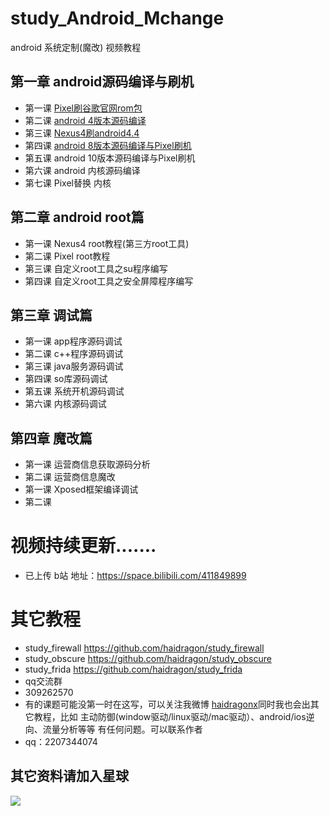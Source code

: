 # study_Android_Mchange
android 系统定制(魔改) 视频教程
## 第一章 android源码编译与刷机
* 第一课 [Pixel刷谷歌官网rom包](https://github.com/haidragon/study_Android_Mchange/blob/master/study_Android_Mchange/page1/page.md)
* 第二课 [android 4版本源码编译](https://github.com/haidragon/study_Android_Mchange/blob/master/study_Android_Mchange/page2/page.md)
* 第三课 [Nexus4刷android4.4](https://github.com/haidragon/study_Android_Mchange/blob/master/study_Android_Mchange/page3/page.md)
* 第四课 [android 8版本源码编译与Pixel刷机](https://github.com/haidragon/study_Android_Mchange/blob/master/study_Android_Mchange/page4/page.md)
* 第五课 android 10版本源码编译与Pixel刷机
* 第六课 android 内核源码编译
* 第七课 Pixel替换 内核
## 第二章 android root篇
* 第一课 Nexus4 root教程(第三方root工具)
* 第二课 Pixel root教程
* 第三课 自定义root工具之su程序编写
* 第四课 自定义root工具之安全屏障程序编写 
## 第三章 调试篇
* 第一课 app程序源码调试
* 第二课 c++程序源码调试
* 第三课 java服务源码调试
* 第四课 so库源码调试
* 第五课 系统开机源码调试
* 第六课 内核源码调试
## 第四章 魔改篇
* 第一课 运营商信息获取源码分析
* 第二课 运营商信息魔改
* 第一课 Xposed框架编译调试
* 第二课 

# 视频持续更新.......  
* 已上传 b站 地址：https://space.bilibili.com/411849899
# 其它教程
* study_firewall https://github.com/haidragon/study_firewall
* study_obscure https://github.com/haidragon/study_obscure
* study_frida https://github.com/haidragon/study_frida
* qq交流群 
* 309262570
* 有的课题可能没第一时在这写，可以关注我微博 [haidragonx](https://weibo.com/haidragon)同时我也会出其它教程，比如 主动防御(window驱动/linux驱动/mac驱动）、android/ios逆向、流量分析等等 有任何问题。可以联系作者
* qq：2207344074
## 其它资料请加入星球
![](https://github.com/haidragon/study_frida/blob/master/image/1681580715267_.pic_hd.jpg)
